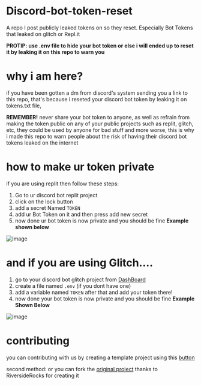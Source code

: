 # Discord-bot-token-reset
A repo I post publicly leaked tokens on so they reset. Especially Bot Tokens that leaked on glitch or Repl.it

**PROTIP: use .env file to hide your bot token or else i will ended up to reset it by leaking it on this repo to warn you**


# why i am here?

if you have been gotten a dm from discord's system sending you a link to this repo, that's because i reseted your discord bot token by leaking it on tokens.txt file,

**REMEMBER!** never share your bot token to anyone, as well as refrain from making the token public on any of your public projects such as replit, glitch, etc, they could be used by anyone for bad stuff and more worse, this is why i made this repo to warn people about the risk of having their discord bot tokens leaked on the internet

# how to make ur token private

if you are using replit then follow these steps:

1. Go to ur discord bot replit project
2. click on the lock button
3. add a secret Named ``TOKEN``
4. add ur Bot Token on it and then press add new secret
5. now done ur bot token is now private and you should be fine 
**Example shown below** 


![image](https://user-images.githubusercontent.com/69091682/136088025-8a5d8bf3-13ff-41de-86c9-390c26486a5b.png)

# and if you are using Glitch....
1. go to your discord bot glitch project from [DashBoard](https://glitch.com/dashboard)
2. create a file named ``.env`` (if you dont have one)
3. add a variable named ``TOKEN`` after that and add your token there!
4. now done your bot token is now private and you should be fine
**Example Shown Below** 


![image](https://user-images.githubusercontent.com/69091682/136088992-2e987a2d-71bd-41a3-b2ce-5b5db4e4c12f.png)


# contributing
you can contributing with us by creating a template project using this [button](https://github.com/DodoGames7/discord-bot-token-reset/generate)

second method: or you can fork the [original project](https://github.com/RiversideRocks/token-reset) thanks to RiversideRocks for creating it
